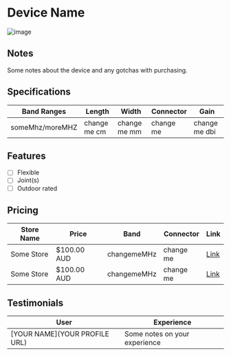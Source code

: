 # Device Name
![image](/images/place_holder.png)

## Notes
Some notes about the device and any gotchas with purchasing.

## Specifications
| Band Ranges | Length | Width | Connector | Gain | 
|-------------|--------|-------|-----------|------|
| someMhz/moreMHZ | change me cm | change me mm | change me | change me dbi |

## Features
- [ ] Flexible
- [ ] Joint(s)
- [ ] Outdoor rated

## Pricing
| Store Name | Price | Band | Connector | Link |
|------------|-------|------|-----------|------|
| Some Store | $100.00 AUD | changemeMHz | change me | [Link](https://example.com)|
| Some Store | $100.00 AUD | changemeMHz | change me | [Link](https://example.com)|

## Testimonials 

| User | Experience |
|------|------------|
| [YOUR NAME](YOUR PROFILE URL) | Some notes on your experience |
